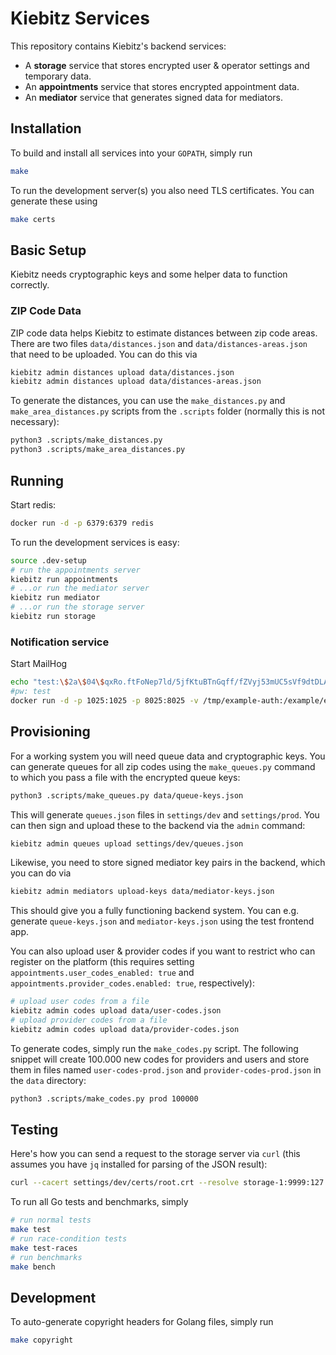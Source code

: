 # Kiebitz Services

This repository contains Kiebitz's backend services:

* A **storage** service that stores encrypted user & operator settings and temporary data.
* An **appointments** service that stores encrypted appointment data.
* An **mediator** service that generates signed data for mediators.

## Installation

To build and install all services into your `GOPATH`, simply run

```bash
make
```

To run the development server(s) you also need TLS certificates. You can generate these using

```bash
make certs
```

## Basic Setup

Kiebitz needs cryptographic keys and some helper data to function correctly.

### ZIP Code Data

ZIP code data helps Kiebitz to estimate distances between zip code areas. There are two files `data/distances.json` and `data/distances-areas.json` that need to be uploaded. You can do this via

```bash
kiebitz admin distances upload data/distances.json
kiebitz admin distances upload data/distances-areas.json
```

To generate the distances, you can use the `make_distances.py` and `make_area_distances.py` scripts from the `.scripts` folder (normally this is not necessary):

```bash
python3 .scripts/make_distances.py
python3 .scripts/make_area_distances.py
```

## Running

Start redis:
```bash
docker run -d -p 6379:6379 redis
```

To run the development services is easy:

```bash
source .dev-setup
# run the appointments server
kiebitz run appointments
# ...or run the mediator server
kiebitz run mediator
# ...or run the storage server
kiebitz run storage
```

### Notification service
Start MailHog
```bash
echo "test:\$2a\$04\$qxRo.ftFoNep7ld/5jfKtuBTnGqff/fZVyj53mUC5sVf9dtDLAi/S" >> /tmp/example-auth
#pw: test
docker run -d -p 1025:1025 -p 8025:8025 -v /tmp/example-auth:/example/example-auth mailhog/mailhog -auth-file=/example/example-auth
```

## Provisioning

For a working system you will need queue data and cryptographic keys. You can generate queues for all zip codes using the `make_queues.py` command to which you pass a file with the encrypted queue keys:

```bash
python3 .scripts/make_queues.py data/queue-keys.json
```

This will generate `queues.json` files in `settings/dev` and `settings/prod`. You can then sign and upload these to the backend via the `admin` command:

```bash
kiebitz admin queues upload settings/dev/queues.json
```

Likewise, you need to store signed mediator key pairs in the backend, which you can do via

```bash
kiebitz admin mediators upload-keys data/mediator-keys.json
```

This should give you a fully functioning backend system. You can e.g. generate `queue-keys.json` and `mediator-keys.json` using the test frontend app.

You can also upload user & provider codes if you want to restrict who can register on the platform (this requires setting `appointments.user_codes_enabled: true` and `appointments.provider_codes.enabled: true`, respectively):

```bash
# upload user codes from a file
kiebitz admin codes upload data/user-codes.json
# upload provider codes from a file
kiebitz admin codes upload data/provider-codes.json
```

To generate codes, simply run the `make_codes.py` script. The following snippet will create 100.000 new codes for providers and users and store them in files named `user-codes-prod.json` and `provider-codes-prod.json` in the `data` directory:

```bash
python3 .scripts/make_codes.py prod 100000
```

## Testing

Here's how you can send a request to the storage server via `curl` (this assumes you have `jq` installed for parsing of the JSON result):

```bash
curl --cacert settings/dev/certs/root.crt --resolve storage-1:9999:127.0.0.1 https://storage-1:9999/jsonrpc --header "Content-Type: application/json; charset=utf-8" --data '{"method": "getSettings", "id": "2", "params": {"key": "az4df7vjunsd6ad"}, "jsonrpc": "2.0"}' 2>/dev/null | jq 
```

To run all Go tests and benchmarks, simply

```bash
# run normal tests
make test
# run race-condition tests
make test-races
# run benchmarks
make bench
```

## Development

To auto-generate copyright headers for Golang files, simply run

```bash
make copyright
```